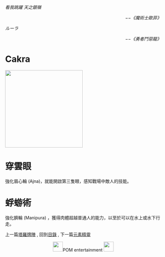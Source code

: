 *看我跳躍 天之銀嶺*  
<p align="right"><i>−−《魔術士歐菲》</i></p>

*ルーラ*  
<p align="right"><i>−−《勇者鬥惡龍》</i></p>

# Cakra
 <img src="https://github.com/PartiallyOrderedMagic/PartiallyOrderedMagic.github.io/raw/master/Setting/Ch2/Cakra/Cakra.svg" Width="250" />

# 穿雲眼
強化眉心輪 (Ajna)，就能開啟第三隻眼，感知戰場中敵人的技能。

# 蜉蝣術
強化臍輪 (Manipura) ，獲得肉體超越普通人的能力，以至於可以在水上或水下行走。

上一篇[塔羅牌陣](../Tarot) ,
回到[目錄](../../../#ch-2-documentation) ,
下一篇[元素精靈](../Elementals)


<p align="center"><img src="https://github.com/PartiallyOrderedMagic/PartiallyOrderedMagic.github.io/raw/master/Icon/Design/4Element.svg" Height="32" />POM entertainment <img src="https://github.com/PartiallyOrderedMagic/PartiallyOrderedMagic.github.io/raw/master/Icon/Transparent/POM.png" Height="32" /></p>
